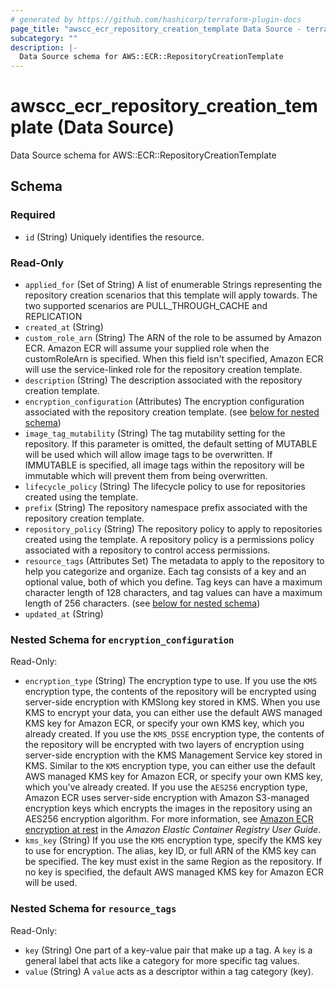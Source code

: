 ```yaml
---
# generated by https://github.com/hashicorp/terraform-plugin-docs
page_title: "awscc_ecr_repository_creation_template Data Source - terraform-provider-awscc"
subcategory: ""
description: |-
  Data Source schema for AWS::ECR::RepositoryCreationTemplate
---
```


# awscc_ecr_repository_creation_template (Data Source)

Data Source schema for AWS::ECR::RepositoryCreationTemplate



<!-- schema generated by tfplugindocs -->
## Schema

### Required

- `id` (String) Uniquely identifies the resource.

### Read-Only

- `applied_for` (Set of String) A list of enumerable Strings representing the repository creation scenarios that this template will apply towards. The two supported scenarios are PULL_THROUGH_CACHE and REPLICATION
- `created_at` (String)
- `custom_role_arn` (String) The ARN of the role to be assumed by Amazon ECR. Amazon ECR will assume your supplied role when the customRoleArn is specified. When this field isn't specified, Amazon ECR will use the service-linked role for the repository creation template.
- `description` (String) The description associated with the repository creation template.
- `encryption_configuration` (Attributes) The encryption configuration associated with the repository creation template. (see [below for nested schema](#nestedatt--encryption_configuration))
- `image_tag_mutability` (String) The tag mutability setting for the repository. If this parameter is omitted, the default setting of MUTABLE will be used which will allow image tags to be overwritten. If IMMUTABLE is specified, all image tags within the repository will be immutable which will prevent them from being overwritten.
- `lifecycle_policy` (String) The lifecycle policy to use for repositories created using the template.
- `prefix` (String) The repository namespace prefix associated with the repository creation template.
- `repository_policy` (String) The repository policy to apply to repositories created using the template. A repository policy is a permissions policy associated with a repository to control access permissions.
- `resource_tags` (Attributes Set) The metadata to apply to the repository to help you categorize and organize. Each tag consists of a key and an optional value, both of which you define. Tag keys can have a maximum character length of 128 characters, and tag values can have a maximum length of 256 characters. (see [below for nested schema](#nestedatt--resource_tags))
- `updated_at` (String)

<a id="nestedatt--encryption_configuration"></a>
### Nested Schema for `encryption_configuration`

Read-Only:

- `encryption_type` (String) The encryption type to use.
 If you use the ``KMS`` encryption type, the contents of the repository will be encrypted using server-side encryption with KMSlong key stored in KMS. When you use KMS to encrypt your data, you can either use the default AWS managed KMS key for Amazon ECR, or specify your own KMS key, which you already created.
 If you use the ``KMS_DSSE`` encryption type, the contents of the repository will be encrypted with two layers of encryption using server-side encryption with the KMS Management Service key stored in KMS. Similar to the ``KMS`` encryption type, you can either use the default AWS managed KMS key for Amazon ECR, or specify your own KMS key, which you've already created. 
 If you use the ``AES256`` encryption type, Amazon ECR uses server-side encryption with Amazon S3-managed encryption keys which encrypts the images in the repository using an AES256 encryption algorithm.
 For more information, see [Amazon ECR encryption at rest](https://docs.aws.amazon.com/AmazonECR/latest/userguide/encryption-at-rest.html) in the *Amazon Elastic Container Registry User Guide*.
- `kms_key` (String) If you use the ``KMS`` encryption type, specify the KMS key to use for encryption. The alias, key ID, or full ARN of the KMS key can be specified. The key must exist in the same Region as the repository. If no key is specified, the default AWS managed KMS key for Amazon ECR will be used.


<a id="nestedatt--resource_tags"></a>
### Nested Schema for `resource_tags`

Read-Only:

- `key` (String) One part of a key-value pair that make up a tag. A ``key`` is a general label that acts like a category for more specific tag values.
- `value` (String) A ``value`` acts as a descriptor within a tag category (key).
